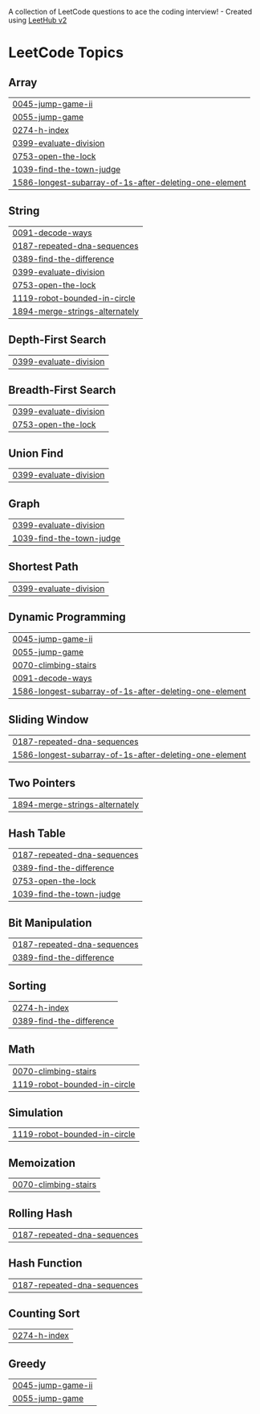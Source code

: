 A collection of LeetCode questions to ace the coding interview! - Created using [LeetHub v2](https://github.com/arunbhardwaj/LeetHub-2.0)
<!---LeetCode Topics Start-->
# LeetCode Topics
## Array
|  |
| ------- |
| [0045-jump-game-ii](https://github.com/emiliewz/leetcode/tree/master/0045-jump-game-ii) |
| [0055-jump-game](https://github.com/emiliewz/leetcode/tree/master/0055-jump-game) |
| [0274-h-index](https://github.com/emiliewz/leetcode/tree/master/0274-h-index) |
| [0399-evaluate-division](https://github.com/emiliewz/leetcode/tree/master/0399-evaluate-division) |
| [0753-open-the-lock](https://github.com/emiliewz/leetcode/tree/master/0753-open-the-lock) |
| [1039-find-the-town-judge](https://github.com/emiliewz/leetcode/tree/master/1039-find-the-town-judge) |
| [1586-longest-subarray-of-1s-after-deleting-one-element](https://github.com/emiliewz/leetcode/tree/master/1586-longest-subarray-of-1s-after-deleting-one-element) |
## String
|  |
| ------- |
| [0091-decode-ways](https://github.com/emiliewz/leetcode/tree/master/0091-decode-ways) |
| [0187-repeated-dna-sequences](https://github.com/emiliewz/leetcode/tree/master/0187-repeated-dna-sequences) |
| [0389-find-the-difference](https://github.com/emiliewz/leetcode/tree/master/0389-find-the-difference) |
| [0399-evaluate-division](https://github.com/emiliewz/leetcode/tree/master/0399-evaluate-division) |
| [0753-open-the-lock](https://github.com/emiliewz/leetcode/tree/master/0753-open-the-lock) |
| [1119-robot-bounded-in-circle](https://github.com/emiliewz/leetcode/tree/master/1119-robot-bounded-in-circle) |
| [1894-merge-strings-alternately](https://github.com/emiliewz/leetcode/tree/master/1894-merge-strings-alternately) |
## Depth-First Search
|  |
| ------- |
| [0399-evaluate-division](https://github.com/emiliewz/leetcode/tree/master/0399-evaluate-division) |
## Breadth-First Search
|  |
| ------- |
| [0399-evaluate-division](https://github.com/emiliewz/leetcode/tree/master/0399-evaluate-division) |
| [0753-open-the-lock](https://github.com/emiliewz/leetcode/tree/master/0753-open-the-lock) |
## Union Find
|  |
| ------- |
| [0399-evaluate-division](https://github.com/emiliewz/leetcode/tree/master/0399-evaluate-division) |
## Graph
|  |
| ------- |
| [0399-evaluate-division](https://github.com/emiliewz/leetcode/tree/master/0399-evaluate-division) |
| [1039-find-the-town-judge](https://github.com/emiliewz/leetcode/tree/master/1039-find-the-town-judge) |
## Shortest Path
|  |
| ------- |
| [0399-evaluate-division](https://github.com/emiliewz/leetcode/tree/master/0399-evaluate-division) |
## Dynamic Programming
|  |
| ------- |
| [0045-jump-game-ii](https://github.com/emiliewz/leetcode/tree/master/0045-jump-game-ii) |
| [0055-jump-game](https://github.com/emiliewz/leetcode/tree/master/0055-jump-game) |
| [0070-climbing-stairs](https://github.com/emiliewz/leetcode/tree/master/0070-climbing-stairs) |
| [0091-decode-ways](https://github.com/emiliewz/leetcode/tree/master/0091-decode-ways) |
| [1586-longest-subarray-of-1s-after-deleting-one-element](https://github.com/emiliewz/leetcode/tree/master/1586-longest-subarray-of-1s-after-deleting-one-element) |
## Sliding Window
|  |
| ------- |
| [0187-repeated-dna-sequences](https://github.com/emiliewz/leetcode/tree/master/0187-repeated-dna-sequences) |
| [1586-longest-subarray-of-1s-after-deleting-one-element](https://github.com/emiliewz/leetcode/tree/master/1586-longest-subarray-of-1s-after-deleting-one-element) |
## Two Pointers
|  |
| ------- |
| [1894-merge-strings-alternately](https://github.com/emiliewz/leetcode/tree/master/1894-merge-strings-alternately) |
## Hash Table
|  |
| ------- |
| [0187-repeated-dna-sequences](https://github.com/emiliewz/leetcode/tree/master/0187-repeated-dna-sequences) |
| [0389-find-the-difference](https://github.com/emiliewz/leetcode/tree/master/0389-find-the-difference) |
| [0753-open-the-lock](https://github.com/emiliewz/leetcode/tree/master/0753-open-the-lock) |
| [1039-find-the-town-judge](https://github.com/emiliewz/leetcode/tree/master/1039-find-the-town-judge) |
## Bit Manipulation
|  |
| ------- |
| [0187-repeated-dna-sequences](https://github.com/emiliewz/leetcode/tree/master/0187-repeated-dna-sequences) |
| [0389-find-the-difference](https://github.com/emiliewz/leetcode/tree/master/0389-find-the-difference) |
## Sorting
|  |
| ------- |
| [0274-h-index](https://github.com/emiliewz/leetcode/tree/master/0274-h-index) |
| [0389-find-the-difference](https://github.com/emiliewz/leetcode/tree/master/0389-find-the-difference) |
## Math
|  |
| ------- |
| [0070-climbing-stairs](https://github.com/emiliewz/leetcode/tree/master/0070-climbing-stairs) |
| [1119-robot-bounded-in-circle](https://github.com/emiliewz/leetcode/tree/master/1119-robot-bounded-in-circle) |
## Simulation
|  |
| ------- |
| [1119-robot-bounded-in-circle](https://github.com/emiliewz/leetcode/tree/master/1119-robot-bounded-in-circle) |
## Memoization
|  |
| ------- |
| [0070-climbing-stairs](https://github.com/emiliewz/leetcode/tree/master/0070-climbing-stairs) |
## Rolling Hash
|  |
| ------- |
| [0187-repeated-dna-sequences](https://github.com/emiliewz/leetcode/tree/master/0187-repeated-dna-sequences) |
## Hash Function
|  |
| ------- |
| [0187-repeated-dna-sequences](https://github.com/emiliewz/leetcode/tree/master/0187-repeated-dna-sequences) |
## Counting Sort
|  |
| ------- |
| [0274-h-index](https://github.com/emiliewz/leetcode/tree/master/0274-h-index) |
## Greedy
|  |
| ------- |
| [0045-jump-game-ii](https://github.com/emiliewz/leetcode/tree/master/0045-jump-game-ii) |
| [0055-jump-game](https://github.com/emiliewz/leetcode/tree/master/0055-jump-game) |
<!---LeetCode Topics End-->